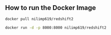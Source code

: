 ## How to run the Docker Image

```bash
docker pull nilimp619/redshift2

docker run -d -p 8000:8000 nilimp619/redshift2
```
